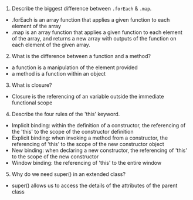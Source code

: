 1. Describe the biggest difference between `.forEach` & `.map`.
- .forEach is an array function that applies a given function to each element of the array
- .map is an array function that applies a given function to each element of the array, and returns a new array with outputs of the function on each element of the given array.

2. What is the difference between a function and a method?
- a function is a manipulation of the element provided
- a method is a function within an object

3. What is closure?
- Closure is the referencing of an variable outside the immediate functional scope

4. Describe the four rules of the 'this' keyword.
- Implicit binding: within the definition of a constructor, the referencing of the 'this' to the scope of the constructor definition
- Explicit binding: when invoking a method from a constructor, the referencing of 'this' to the scope of the new constructor object
- New binding: when declaring a new constructor, the referencing of 'this' to the scope of the new constructor
- Window binding: the referencing of 'this' to the entire window

5. Why do we need super() in an extended class?
- super() allows us to access the details of the attributes of the parent class